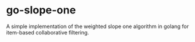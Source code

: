 go-slope-one
============

A simple implementation of the weighted slope one algorithm in golang for item-based collaborative filtering.
